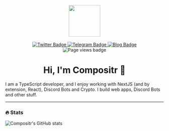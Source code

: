 <div id="header" align="center">
    <a href="https://compositr.dev" target="_blanks">
      <img src="https://compositr.dev/compositr.png" width="100"/>
    </a>
</div>

<br>

<div id="badges" align="center">
  <a href="https://twitter.com/compositr">
    <img src="https://img.shields.io/badge/Twitter-blue?style=for-the-badge&logo=twitter&logoColor=white" alt="Twitter Badge"/>
  </a>  
  <a href="https://t.me/Compositr">
    <img src="https://img.shields.io/badge/Telegram-0088CC?style=for-the-badge&logo=telegram&logoColor=white" alt="Telegram Badge"/>
  </a>
    <a href="https://blog.compositr.dev">
    <img src="https://img.shields.io/badge/Blog-f24fff?style=for-the-badge&logo=ghost&logoColor=white" alt="Blog Badge"/>
  </a>
</div>

<div align="center">
  <img src="https://komarev.com/ghpvc/?username=Compositr&style=flat-square&color=f24fff" alt="Page views badge"/>
</div>

<h1 align="center">Hi, I'm Compositr 👋</h1>
  <p>I am a TypeScript developer, and I enjoy working with NextJS (and by extension, React), Discord Bots and Crypto. I build web apps, Discord Bots and other stuff.</p>

---

### :fire: Stats

![Compositr's GitHub stats](https://github-readme-stats.vercel.app/api?username=compositr&count_private=true&show_icons=true&theme=radical)


<!---
Compositr/Compositr is a ✨ special ✨ repository because its `README.md` (this file) appears on your GitHub profile.
You can click the Preview link to take a look at your changes.
--->
